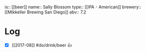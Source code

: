 is:: [[beer]]
name:: Sally Blossom
type:: [[IPA - American]]
brewery:: [[Mikkeller Brewing San Diego]]
abv:: 7.2

# Log
- [x] [[2017-08]] #do/drink/beer 👍
